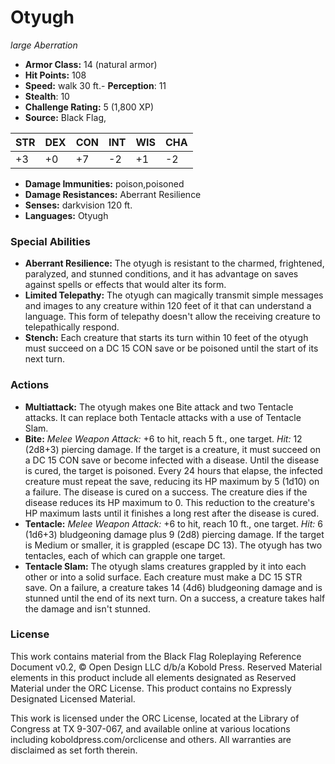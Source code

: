 # Otyugh

*large* *Aberration*

- **Armor Class:** 14 (natural armor)
- **Hit Points:** 108 
- **Speed:** walk 30 ft.- **Perception**: 11
- **Stealth**: 10
- **Challenge Rating:** 5 (1,800 XP)
- **Source:** Black Flag,

| STR | DEX | CON | INT | WIS | CHA |
| --- | --- | --- | --- | --- | --- |
| +3 | +0 | +7 | -2 | +1 | -2 |

- **Damage Immunities:** poison,poisoned
- **Damage Resistances:** Aberrant Resilience
- **Senses:** darkvision 120 ft.
- **Languages:** Otyugh

### Special Abilities

- **Aberrant Resilience:** The otyugh is resistant to the charmed, frightened, paralyzed, and stunned conditions, and it has advantage on saves against spells or effects that would alter its form.
- **Limited Telepathy:** The otyugh can magically transmit simple messages and images to any creature within 120 feet of it that can understand a language. This form of telepathy doesn't allow the receiving creature to telepathically respond.
- **Stench:** Each creature that starts its turn within 10 feet of the otyugh must succeed on a DC 15 CON save or be poisoned until the start of its next turn.

### Actions

- **Multiattack:** The otyugh makes one Bite attack and two Tentacle attacks. It can replace both Tentacle attacks with a use of Tentacle Slam.
- **Bite:** _Melee Weapon Attack:_ +6 to hit, reach 5 ft., one target. _Hit:_ 12 (2d8+3) piercing damage. If the target is a creature, it must succeed on a DC 15 CON save or become infected with a disease. Until the disease is cured, the target is poisoned. Every 24 hours that elapse, the infected creature must repeat the save, reducing its HP maximum by 5 (1d10) on a failure. The disease is cured on a success. The creature dies if the disease reduces its HP maximum to 0. This reduction to the creature's HP maximum lasts until it finishes a long rest after the disease is cured.
- **Tentacle:** _Melee Weapon Attack:_ +6 to hit, reach 10 ft., one target. _Hit:_ 6 (1d6+3) bludgeoning damage plus 9 (2d8) piercing damage. If the target is Medium or smaller, it is grappled (escape DC 13). The otyugh has two tentacles, each of which can grapple one target.
- **Tentacle Slam:** The otyugh slams creatures grappled by it into each other or into a solid surface. Each creature must make a DC 15 STR save. On a failure, a creature takes 14 (4d6) bludgeoning damage and is stunned until the end of its next turn. On a success, a creature takes half the damage and isn't stunned.


### License

This work contains material from the Black Flag Roleplaying Reference Document v0.2, © Open Design LLC d/b/a Kobold Press. Reserved Material elements in this product include all elements designated as Reserved Material under the ORC License. This product contains no Expressly Designated Licensed Material.

This work is licensed under the ORC License, located at the Library of Congress at TX 9-307-067, and available online at various locations including koboldpress.com/orclicense and others. All warranties are disclaimed as set forth therein.
